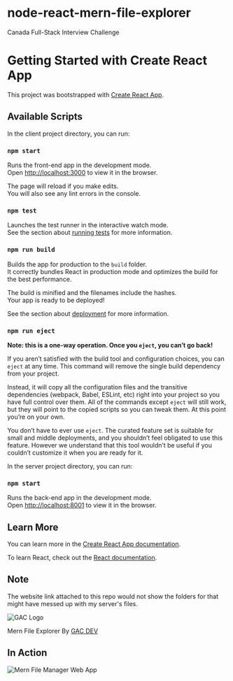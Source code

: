 # node-react-mern-file-explorer

Canada Full-Stack Interview Challenge

# Getting Started with Create React App

This project was bootstrapped with [Create React App](https://github.com/facebook/create-react-app).

## Available Scripts

In the client project directory, you can run:

### `npm start`

Runs the front-end app in the development mode.\
Open [http://localhost:3000](http://localhost:3000) to view it in the browser.

The page will reload if you make edits.\
You will also see any lint errors in the console.

### `npm test`

Launches the test runner in the interactive watch mode.\
See the section about [running tests](https://facebook.github.io/create-react-app/docs/running-tests) for more information.

### `npm run build`

Builds the app for production to the `build` folder.\
It correctly bundles React in production mode and optimizes the build for the best performance.

The build is minified and the filenames include the hashes.\
Your app is ready to be deployed!

See the section about [deployment](https://facebook.github.io/create-react-app/docs/deployment) for more information.

### `npm run eject`

**Note: this is a one-way operation. Once you `eject`, you can’t go back!**

If you aren’t satisfied with the build tool and configuration choices, you can `eject` at any time. This command will remove the single build dependency from your project.

Instead, it will copy all the configuration files and the transitive dependencies (webpack, Babel, ESLint, etc) right into your project so you have full control over them. All of the commands except `eject` will still work, but they will point to the copied scripts so you can tweak them. At this point you’re on your own.

You don’t have to ever use `eject`. The curated feature set is suitable for small and middle deployments, and you shouldn’t feel obligated to use this feature. However we understand that this tool wouldn’t be useful if you couldn’t customize it when you are ready for it.

In the server project directory, you can run:

### `npm start`

Runs the back-end app in the development mode.\
Open [http://localhost:8001](http://localhost:8001) to view it in the browser.

## Learn More

You can learn more in the [Create React App documentation](https://facebook.github.io/create-react-app/docs/getting-started).

To learn React, check out the [React documentation](https://reactjs.org/).

## Note

The website link attached to this repo would not show the folders for that might have messed up with my server's files.

![GAC Logo](https://geniusandcourage.com/favicon.ico)

Mern File Explorer By [GAC DEV](https://geniusandcourage.com)

## In Action

![Mern File Manager Web App](https://hlwsdtech.com:8081/images/mernfilexplorer.png)
